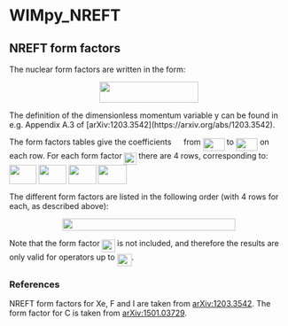 # WIMpy_NREFT


## NREFT form factors

The nuclear form factors are written in the form:
<p align="center"><img src="https://rawgit.com/bradkav/WIMpy_NREFT/master/svgs/0ba18dc393652bade995a9e9cec290e4.svg?invert_in_darkmode" align=middle width=177.11595pt height=37.820475pt/></p>
The definition of the dimensionless momentum variable y can be found in e.g. Appendix A.3 of [arXiv:1203.3542](https://arxiv.org/abs/1203.3542). 

The form factors tables give the coefficients <img src="https://rawgit.com/bradkav/WIMpy_NREFT/master/svgs/0a5ec44b76d454790dd94ab5cfe77d12.svg?invert_in_darkmode" align=middle width=14.326125pt height=14.10255pt/> from <img src="https://rawgit.com/bradkav/WIMpy_NREFT/master/svgs/8f9a0a0ee8a6345657b63f035033cc10.svg?invert_in_darkmode" align=middle width=39.101865pt height=22.74591pt/> to <img src="https://rawgit.com/bradkav/WIMpy_NREFT/master/svgs/c941f6f2f4dae7b9a82e68bafb0b6c2a.svg?invert_in_darkmode" align=middle width=39.101865pt height=22.74591pt/> on each row. For each form factor <img src="https://rawgit.com/bradkav/WIMpy_NREFT/master/svgs/30e02450834ec46ab5f2f42b4262acc6.svg?invert_in_darkmode" align=middle width=22.16247pt height=22.38192pt/> there are 4 rows, corresponding to:
<img src="https://rawgit.com/bradkav/WIMpy_NREFT/master/svgs/eef18ebb844731feaf1a27db7633cf08.svg?invert_in_darkmode" align=middle width=48.65619pt height=34.27314pt/>
<img src="https://rawgit.com/bradkav/WIMpy_NREFT/master/svgs/0a167665ae87a31e1d2a91aff98a0d8d.svg?invert_in_darkmode" align=middle width=50.00589pt height=34.27314pt/>
<img src="https://rawgit.com/bradkav/WIMpy_NREFT/master/svgs/0790f722198b36f686cc5f344fdbc228.svg?invert_in_darkmode" align=middle width=50.00589pt height=34.27314pt/>
<img src="https://rawgit.com/bradkav/WIMpy_NREFT/master/svgs/3defb8d8d10efcaad80333507ae12aad.svg?invert_in_darkmode" align=middle width=51.355425pt height=34.27314pt/>

The different form factors are listed in the following order (with 4 rows for each, as described above):
<p align="center"><img src="https://rawgit.com/bradkav/WIMpy_NREFT/master/svgs/c2c41a290ac7e1ce59f9c6bd2239a5db.svg?invert_in_darkmode" align=middle width=312.19155pt height=21.967605pt/></p>

Note that the form factor <img src="https://rawgit.com/bradkav/WIMpy_NREFT/master/svgs/ab5b08c473fe49f4447df3509a50a91d.svg?invert_in_darkmode" align=middle width=23.490885pt height=22.38192pt/> is not included, and therefore the results are only valid for operators up to <img src="https://rawgit.com/bradkav/WIMpy_NREFT/master/svgs/917244ca615745a80feccbe760feb728.svg?invert_in_darkmode" align=middle width=26.09409pt height=22.38192pt/>.

### References

NREFT form factors for Xe, F and I are taken from [arXiv:1203.3542](https://arxiv.org/abs/1203.3542). The form factor for C is taken from [arXiv:1501.03729](https://arxiv.org/abs/1501.03729).